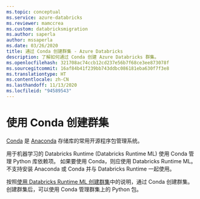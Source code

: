 ```yaml
---
ms.topic: conceptual
ms.service: azure-databricks
ms.reviewer: mamccrea
ms.custom: databricksmigration
ms.author: saperla
author: mssaperla
ms.date: 03/26/2020
title: 通过 Conda 创建群集 - Azure Databricks
description: 了解如何通过 Conda 创建 Azure Databricks 群集。
ms.openlocfilehash: 321708ac74ccb12cd237e56b7f68ce3ee873078f
ms.sourcegitcommit: 16af84b41f239bb743ddbc086181eba630f7f3e8
ms.translationtype: HT
ms.contentlocale: zh-CN
ms.lasthandoff: 11/13/2020
ms.locfileid: "94589543"
---
```

# <a name="create-a-cluster-with-conda"></a>使用 Conda 创建群集

[Conda](https://conda.io/en/latest/) 是 [Anaconda](https://www.anaconda.com/) 存储库的常用开源程序包管理系统。

用于机器学习的 Databricks Runtime (Databricks Runtime ML) 使用 Conda 管理 Python 库依赖项。 如果要使用 Conda，则应使用 Databricks Runtime ML。 不支持安装 Anaconda 或 Conda 并与 Databricks Runtime 一起使用。

按照[使用 Databricks Runtime ML 创建群集](/databricks/runtime/mlruntime#create-a-cluster-using-databricks-runtime-ml)中的说明，通过 Conda 创建群集。 创建群集后，可以使用 Conda 管理群集上的 Python 包。